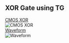 ## XOR Gate using TG
[CMOS XOR](xor.jpg)<br>
![CMOS XOR](xor.jpg)<br>
[Waveform](waveform.jpg)<br>
![Waveform](waveform.jpg)<br>
